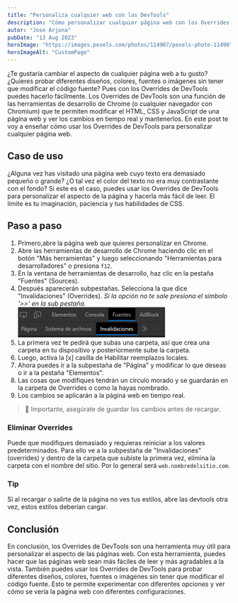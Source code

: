 ```yaml
---
title: "Personaliza cualquier web con las DevTools"
description: "Cómo personalizar cualquier página web con los Overrides de DevTools."
autor: "Jose Arjona"
pubDate: "13 Aug 2023"
heroImage: "https://images.pexels.com/photos/114907/pexels-photo-114907.jpeg?auto=compress&cs=tinysrgb&w=1260&h=750&dpr=1"
heroImageAlt: "CustomPage"
---
```


¿Te gustaría cambiar el aspecto de cualquier página web a tu gusto? ¿Quieres probar diferentes diseños, colores, fuentes o imágenes sin tener que modificar el código fuente? Pues con los Overrides de DevTools puedes hacerlo fácilmente. Los Overrides de DevTools son una función de las herramientas de desarrollo de Chrome (o cualquier navegador con Chromium) que te permiten modificar el HTML, CSS y JavaScript de una página web y ver los cambios en tiempo real y mantenerlos. En este post te voy a enseñar cómo usar los Overrides de DevTools para personalizar cualquier página web.

## Caso de uso

¿Alguna vez has visitado una página web cuyo texto era demasiado pequeño o grande? ¿O tal vez el color del texto no era muy contrastante con el fondo? Si este es el caso, puedes usar los Overrides de DevTools para personalizar el aspecto de la página y hacerla más fácil de leer. El límite es tu imaginación, paciencia y tus habilidades de CSS.

## Paso a paso

1. Primero,abre la página web que quieres personalizar en Chrome.
2. Abre las herramientas de desarrollo de Chrome haciendo clic en el botón "Más herramientas" y luego seleccionando "Herramientas para desarrolladores" o presiona `f12`.
3. En la ventana de herramientas de desarrollo, haz clic en la pestaña "Fuentes" (Sources).
4. Después aparecerán subpestañas. Selecciona la que dice "Invalidaciones" (Overrides). _Si la opción no te sale presiona el símbolo '>>' en la sub pestaña._ ![Imagen Pestañas DevTools](../../assetsBlog/dvtools.png)
5. La primera vez te pedirá que subas una carpeta, así que crea una carpeta en tu dispositivo y posteriormente sube la carpeta.
6. Luego, activa la [x] casilla de Habilitar reemplazos locales.
7. Ahora puedes ir a la subpestaña de "Página" y modificar lo que deseas o ir a la pestaña "Elementos".
8. Las cosas que modifiques tendrán un círculo morado y se guardarán en la carpeta de Overrides o como la hayas nombrado.
9. Los cambios se aplicarán a la página web en tiempo real.

> 🚨 Importante, asegúrate de guardar los cambios antes de recargar.

### Eliminar Overrides

Puede que modifiques demasiado y requieras reiniciar a los valores predeterminados. Para ello ve a la subpestaña de "Invalidaciones" (overrides) y dentro de la carpeta que subiste la primera vez, elimina la carpeta con el nombre del sitio. Por lo general será `web.nombredelsitio.com`.

### Tip

Si al recargar o salirte de la página no ves tus estilos, abre las devtools otra vez, estos estilos deberían cargar.

## Conclusión

En conclusión, los Overrides de DevTools son una herramienta muy útil para personalizar el aspecto de las páginas web. Con esta herramienta, puedes hacer que las páginas web sean más fáciles de leer y más agradables a la vista. También puedes usar los Overrides de DevTools para probar diferentes diseños, colores, fuentes o imágenes sin tener que modificar el código fuente. Esto te permite experimentar con diferentes opciones y ver cómo se vería la página web con diferentes configuraciones.
